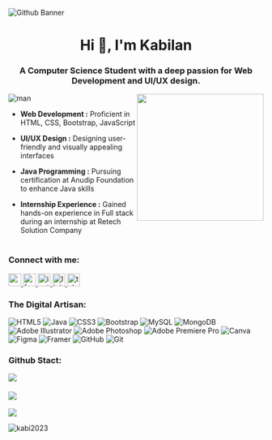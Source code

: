 ![Github Banner](https://github.com/user-attachments/assets/919e9732-23a6-4c23-a193-6cbc645cf1f1)

<h1 align="center">Hi 👋, I'm Kabilan</h1>
<h3 align="center">A Computer Science Student with a deep passion for Web Development and UI/UX design.</h3>

<img src="gif.gif" alt="man">
<img align="right" width="250px" src="https://github.com/user-attachments/assets/632f21be-912e-479e-ba83-bb65528c3682">

- **Web Development :** Proficient in HTML, CSS, Bootstrap, JavaScript

- **UI/UX Design :** Designing user-friendly and visually appealing interfaces 
- **Java Programming :** Pursuing certification at Anudip Foundation to enhance Java skills
- **Internship Experience :** Gained hands-on experience in Full stack during an internship at Retech Solution Company <br><br>

<h3 align="left">Connect with me:</h3>
<p align="left">
  
<div align="left">
<a href="mailto:kabilanoffical@gmail.com" target="_blank">
<img src="https://img.shields.io/static/v1?message=Gmail&logo=gmail&label=&color=D14836&logoColor=white&labelColor=&style=for-the-badge" height="25" alt="gmail logo" />
</a>
<a href="https://facebook.com/mrkabii.mrkabii" target="_blank">
<img src="https://img.shields.io/static/v1?message=Facebook&logo=facebook&label=&color=1877F2&logoColor=white&labelColor=&style=for-the-badge" height="25" alt="facebook logo" />
</a>
<a href="https://instagram.com/secret.__.smily" target="_blank">
<img src="https://img.shields.io/static/v1?message=Instagram&logo=instagram&label=&color=E4405F&logoColor=white&labelColor=&style=for-the-badge" height="25" alt="instagram logo" />
</a>
<a href="https://linkedin.com/in/devkabilan" target="_blank">
<img src="https://img.shields.io/static/v1?message=LinkedIn&logo=linkedin&label=&color=0077B5&logoColor=white&labelColor=&style=for-the-badge" height="25" alt="linkedin logo" />
</a>
<a href="https://t.me/Kabixz" target="_blank">
<img src="https://img.shields.io/static/v1?message=Telegram&logo=telegram&label=&color=2CA5E0&logoColor=white&labelColor=&style=for-the-badge" height="25" alt="telegram logo" />
</a>
</div>

<h3 align="left">The Digital Artisan:</h3>

![HTML5](https://img.shields.io/badge/html5-%23E34F26.svg?style=for-the-badge&logo=html5&logoColor=white) 
![Java](https://img.shields.io/badge/java-%23ED8B00.svg?style=for-the-badge&logo=openjdk&logoColor=white) 
![CSS3](https://img.shields.io/badge/css3-%231572B6.svg?style=for-the-badge&logo=css3&logoColor=white) 
![Bootstrap](https://img.shields.io/badge/bootstrap-%238511FA.svg?style=for-the-badge&logo=bootstrap&logoColor=white) 
![MySQL](https://img.shields.io/badge/mysql-4479A1.svg?style=for-the-badge&logo=mysql&logoColor=white) 
![MongoDB](https://img.shields.io/badge/MongoDB-%234ea94b.svg?style=for-the-badge&logo=mongodb&logoColor=white) 
![Adobe Illustrator](https://img.shields.io/badge/adobe%20illustrator-%23FF9A00.svg?style=for-the-badge&logo=adobe%20illustrator&logoColor=white) 
![Adobe Photoshop](https://img.shields.io/badge/adobe%20photoshop-%2331A8FF.svg?style=for-the-badge&logo=adobe%20photoshop&logoColor=white) 
![Adobe Premiere Pro](https://img.shields.io/badge/Adobe%20Premiere%20Pro-9999FF.svg?style=for-the-badge&logo=Adobe%20Premiere%20Pro&logoColor=white) 
![Canva](https://img.shields.io/badge/Canva-%2300C4CC.svg?style=for-the-badge&logo=Canva&logoColor=white) 
![Figma](https://img.shields.io/badge/figma-%23F24E1E.svg?style=for-the-badge&logo=figma&logoColor=white) 
![Framer](https://img.shields.io/badge/Framer-black?style=for-the-badge&logo=framer&logoColor=blue) 
![GitHub](https://img.shields.io/badge/github-%23121011.svg?style=for-the-badge&logo=github&logoColor=white) 
![Git](https://img.shields.io/badge/git-%23F05033.svg?style=for-the-badge&logo=git&logoColor=white) <br>

<h3 align="left">Github Stact:</h3>

![](https://github-readme-stats.vercel.app/api?username=kabi2023&theme=dark&hide_border=false&include_all_commits=false&count_private=false)&nbsp;&nbsp;&nbsp;<br><br>
![](https://github-readme-stats.vercel.app/api/top-langs/?username=kabi2023&theme=dark&hide_border=false&include_all_commits=false&count_private=false&layout=compact)<br><br>
![](https://github-readme-streak-stats.herokuapp.com/?user=kabi2023&theme=dark&hide_border=false)<br/>

<p align="left"> <img src="https://komarev.com/ghpvc/?username=kabi2023&label=Profile%20views&color=0e75b6&style=flat" alt="kabi2023" /> </p>
